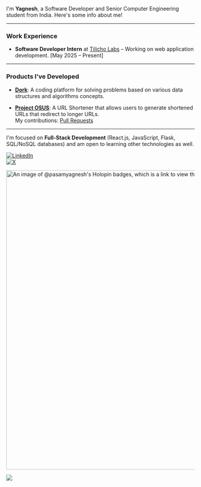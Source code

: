 I'm **Yagnesh**, a Software Developer and Senior Computer Engineering student from India. Here's some info about me!

---

### Work Experience

- **Software Developer Intern** at [Tilicho Labs](https://tilicho.in/) – Working on web application development. [May 2025 – Present]

---

### Products I've Developed

- [**Dork**](https://dork-application.vercel.app/): A coding platform for solving problems based on various data structures and algorithms concepts.

- [**Project OSUS**](https://project-osus.vercel.app/): A URL Shortener that allows users to generate shortened URLs that redirect to longer URLs.  
  My contributions: [Pull Requests](https://github.com/harshithtunuguntla/project-osus/pulls?q=is%3Apr+is%3Aclosed+author%3Apasamyagnesh)

---

I'm focused on **Full-Stack Development** (React.js, JavaScript, Flask, SQL/NoSQL databases) and am open to learning other technologies as well.

[![LinkedIn](https://img.shields.io/badge/LinkedIn-%230077B5.svg?logo=linkedin&logoColor=white)](https://linkedin.com/in/yagneshpasam)  
[![X](https://img.shields.io/badge/X-black.svg?logo=X&logoColor=white)](https://x.com/yagneshpasam)

<a href="https://holopin.io/@pasamyagnesh">
    <img src="https://holopin.me/pasamyagnesh" alt="An image of @pasamyagnesh's Holopin badges, which is a link to view their full Holopin profile" width="800"/>
</a>

[![](https://visitcount.itsvg.in/api?id=pasamyagnesh&icon=0&color=3)](https://visitcount.itsvg.in)

<!-- Proudly created with GPRM ( https://gprm.itsvg.in ) -->
